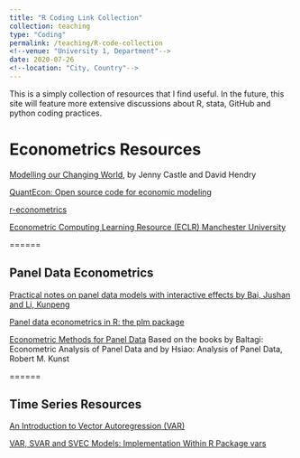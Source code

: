 ```yaml
---
title: "R Coding Link Collection"
collection: teaching
type: "Coding"
permalink: /teaching/R-code-collection
<!--venue: "University 1, Department"-->
date: 2020-07-26
<!--location: "City, Country"-->
---
```


This is a simply collection of resources that I find useful. In the future, this site will feature more extensive discussions about R, stata, GitHub and python coding practices. 

# Econometrics Resources

[Modelling our Changing World](https://link.springer.com/book/10.1007%2F978-3-030-21432-6), by Jenny Castle and David Hendry


[QuantEcon: Open source code for economic modeling](https://quantecon.org/)

[r-econometrics](https://www.r-econometrics.com/)


[Econometric Computing Learning Resource (ECLR) Manchester University](http://eclr.humanities.manchester.ac.uk/index.php/Main_Page)

======

## Panel Data Econometrics
[Practical notes on panel data models with interactive effects by Bai, Jushan and Li, Kunpeng](https://mpra.ub.uni-muenchen.de/81087/1/MPRA_paper_81087.pdf)


[Panel data econometrics in R: the plm package](https://cran.r-project.org/web/packages/plm/vignettes/plmPackage.html)

[Econometric Methods for Panel Data](https://homepage.univie.ac.at/robert.kunst/panpres2.pdf)
Based on the books by Baltagi: Econometric Analysis of Panel Data and by Hsiao: Analysis of Panel Data, Robert M. Kunst

======

## Time Series Resources
[An Introduction to Vector Autoregression (VAR)](https://www.r-econometrics.com/timeseries/varintro/)

[VAR, SVAR and SVEC Models: Implementation Within R Package vars](https://cran.r-project.org/web/packages/vars/vignettes/vars.pdf)

